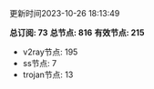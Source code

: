 更新时间2023-10-26 18:13:49

**总订阅: 73**
**总节点: 816**
**有效节点: 215**
- v2ray节点: 195
- ss节点: 7
- trojan节点: 13
